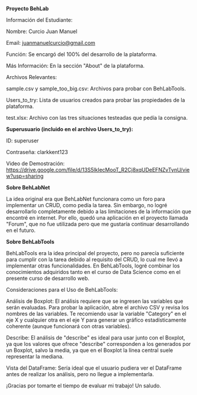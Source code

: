 **Proyecto BehLab**

Información del Estudiante:

Nombre: Curcio Juan Manuel

Email: juanmanuelcurcio@gmail.com

Función: Se encargó del 100% del desarrollo de la plataforma.

Más Información: En la sección "About" de la plataforma.


Archivos Relevantes:

sample.csv y sample_too_big.csv: Archivos para probar con BehLabTools.

Users_to_try: Lista de usuarios creados para probar las propiedades de la plataforma.

test.xlsx: Archivo con las tres situaciones testeadas que pedía la consigna.


**Superusuario (incluido en el archivo Users_to_try):**

ID: superuser

Contraseña: clarkkent123

Video de Demostración: https://drive.google.com/file/d/13S5lkIecMooT_R2Cj8xqUDeEFNZvTynU/view?usp=sharing

**Sobre BehLabNet**

La idea original era que BehLabNet funcionara como un foro para implementar un CRUD, como pedía la tarea. Sin embargo, no logré desarrollarlo completamente debido a las limitaciones de la información que encontré en internet. Por ello, quedó una aplicación en el proyecto llamada "Forum", que no fue utilizada pero que me gustaría continuar desarrollando en el futuro.

**Sobre BehLabTools**

BehLabTools era la idea principal del proyecto, pero no parecía suficiente para cumplir con la tarea debido al requisito del CRUD, lo cual me llevó a implementar otras funcionalidades. En BehLabTools, logré combinar los conocimientos adquiridos tanto en el curso de Data Science como en el presente curso de desarrollo web.

Consideraciones para el Uso de BehLabTools:

Análisis de Boxplot: El análisis requiere que se ingresen las variables que serán evaluadas. Para probar la aplicación, abre el archivo CSV y revisa los nombres de las variables. Te recomiendo usar la variable "Category" en el eje X y cualquier otra en el eje Y para generar un gráfico estadísticamente coherente (aunque funcionará con otras variables).

Describe: El análisis de "describe" es ideal para usar junto con el Boxplot, ya que los valores que ofrece "describe" corresponden a los generados por un Boxplot, salvo la media, ya que en el Boxplot la línea central suele representar la mediana.

Vista del DataFrame: Sería ideal que el usuario pudiera ver el DataFrame antes de realizar los análisis, pero no llegue a implementarla.

¡Gracias por tomarte el tiempo de evaluar mi trabajo! Un saludo.
